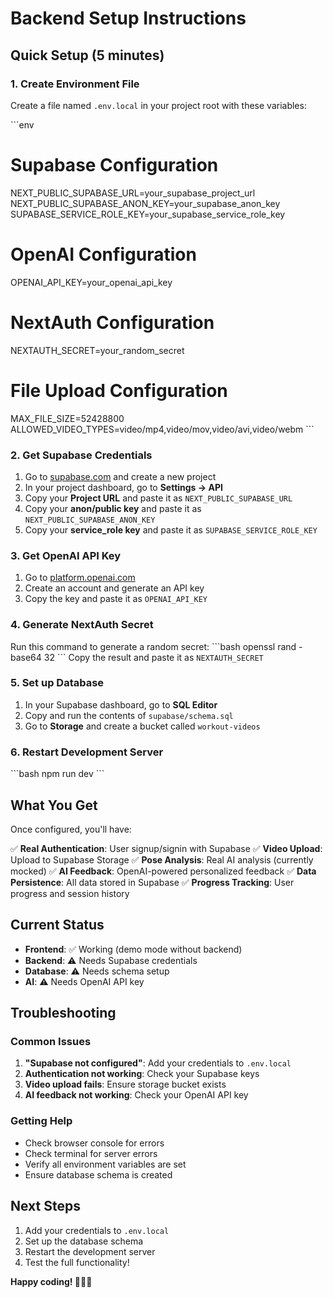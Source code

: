 # Backend Setup Instructions

## Quick Setup (5 minutes)

### 1. Create Environment File

Create a file named `.env.local` in your project root with these variables:

\`\`\`env
# Supabase Configuration
NEXT_PUBLIC_SUPABASE_URL=your_supabase_project_url
NEXT_PUBLIC_SUPABASE_ANON_KEY=your_supabase_anon_key
SUPABASE_SERVICE_ROLE_KEY=your_supabase_service_role_key

# OpenAI Configuration
OPENAI_API_KEY=your_openai_api_key

# NextAuth Configuration
NEXTAUTH_SECRET=your_random_secret

# File Upload Configuration
MAX_FILE_SIZE=52428800
ALLOWED_VIDEO_TYPES=video/mp4,video/mov,video/avi,video/webm
\`\`\`

### 2. Get Supabase Credentials

1. Go to [supabase.com](https://supabase.com) and create a new project
2. In your project dashboard, go to **Settings → API**
3. Copy your **Project URL** and paste it as `NEXT_PUBLIC_SUPABASE_URL`
4. Copy your **anon/public key** and paste it as `NEXT_PUBLIC_SUPABASE_ANON_KEY`
5. Copy your **service_role key** and paste it as `SUPABASE_SERVICE_ROLE_KEY`

### 3. Get OpenAI API Key

1. Go to [platform.openai.com](https://platform.openai.com)
2. Create an account and generate an API key
3. Copy the key and paste it as `OPENAI_API_KEY`

### 4. Generate NextAuth Secret

Run this command to generate a random secret:
\`\`\`bash
openssl rand -base64 32
\`\`\`
Copy the result and paste it as `NEXTAUTH_SECRET`

### 5. Set up Database

1. In your Supabase dashboard, go to **SQL Editor**
2. Copy and run the contents of `supabase/schema.sql`
3. Go to **Storage** and create a bucket called `workout-videos`

### 6. Restart Development Server

\`\`\`bash
npm run dev
\`\`\`

## What You Get

Once configured, you'll have:

✅ **Real Authentication**: User signup/signin with Supabase
✅ **Video Upload**: Upload to Supabase Storage
✅ **Pose Analysis**: Real AI analysis (currently mocked)
✅ **AI Feedback**: OpenAI-powered personalized feedback
✅ **Data Persistence**: All data stored in Supabase
✅ **Progress Tracking**: User progress and session history

## Current Status

- **Frontend**: ✅ Working (demo mode without backend)
- **Backend**: ⚠️ Needs Supabase credentials
- **Database**: ⚠️ Needs schema setup
- **AI**: ⚠️ Needs OpenAI API key

## Troubleshooting

### Common Issues

1. **"Supabase not configured"**: Add your credentials to `.env.local`
2. **Authentication not working**: Check your Supabase keys
3. **Video upload fails**: Ensure storage bucket exists
4. **AI feedback not working**: Check your OpenAI API key

### Getting Help

- Check browser console for errors
- Check terminal for server errors
- Verify all environment variables are set
- Ensure database schema is created

## Next Steps

1. Add your credentials to `.env.local`
2. Set up the database schema
3. Restart the development server
4. Test the full functionality!

**Happy coding! 🏋️‍♀️💪**
